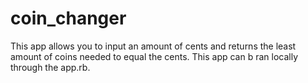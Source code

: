 # coin_changer

This app allows you to input an amount of cents and returns the least amount of coins needed to equal the cents. This app can b ran locally through the app.rb.
